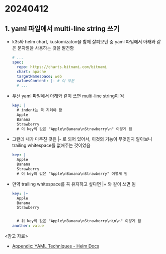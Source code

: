 # 20240412

## 1. yaml 파일에서 multi-line string 쓰기

- k3s와 helm chart, kustomizaton을 함께 살펴보던 중 yaml 파일에서 아래와 같은 문자열을 사용하는 것을 발견함
  ```yaml
  # ...
  spec:
    repo: https://charts.bitnami.com/bitnami
    chart: apache
    targetNamespace: web
    valuesContent: |- # 이 부분
    # ...
  ```
- 우선 yaml 파일에서 아래와 같이 쓰면 multi-line string이 됨
  ```yaml
  key: |
    # indent는 꼭 지켜야 함
    Apple
    Banana
    Strawberry
    # 이 key의 값은 "Apple\nBanana\nStrawberry\n" 이렇게 됨
  ```
- 그런데 내가 마주친 것은 |- 로 되어 있어서, 이것의 기능이 무엇인지 알아보니 trailing whitespace를 없애주는 것이었음
  ```yaml
  key: |-
    Apple
    Banana
    Strawberry
    # 이 key의 값은 "Apple\nBanana\nStrawberry" 이렇게 됨
  ```
- 만약 trailing whitespace를 꼭 유지하고 싶다면 |+ 와 같이 쓰면 됨

  ```yaml
  key: |+
    Apple
    Banana
    Strawberry


    # 위 key의 값은 "Apple\nBanana\nStrawberry\n\n\n" 이렇게 됨
  another: value
  ```

<참고 자료>

- [Appendix: YAML Techniques - Helm Docs](https://helm.sh/docs/chart_template_guide/yaml_techniques/)
